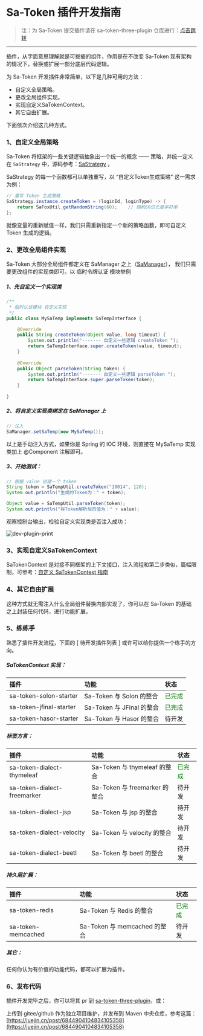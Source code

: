 # Sa-Token 插件开发指南 

> 注：为 Sa-Token 提交插件请在 sa-token-three-plugin 仓库进行：[点击跳转](https://gitee.com/sa-tokens/sa-token-three-plugin)

--- 

插件，从字面意思理解就是可拔插的组件，作用是在不改变 Sa-Token 现有架构的情况下，替换或扩展一部分底层代码逻辑。
					
为 Sa-Token 开发插件非常简单，以下是几种可用的方法：

- 自定义全局策略。
- 更改全局组件实现。
- 实现自定义SaTokenContext。
- 其它自由扩展。

下面依次介绍这几种方式。

### 1、自定义全局策略

Sa-Token 将框架的一些关键逻辑抽象出一个统一的概念 —— 策略，并统一定义在 `SaStrategy` 中，源码参考：[SaStrategy](https://gitee.com/dromara/sa-token/blob/master/sa-token-core/src/main/java/cn/dev33/satoken/strategy/SaStrategy.java) 。

SaStrategy 的每一个函数都可以单独重写，以 “自定义Token生成策略” 这一需求为例：

``` java
// 重写 Token 生成策略 
SaStrategy.instance.createToken = (loginId, loginType) -> {
	return SaFoxUtil.getRandomString(60);    // 随机60位长度字符串
};
```

就像变量的重新赋值一样，我们只需重新指定一个新的策略函数，即可自定义 Token 生成的逻辑。


### 2、更改全局组件实现

Sa-Token 大部分全局组件都定义在 SaManager 之上（[SaManager](https://gitee.com/dromara/sa-token/blob/master/sa-token-core/src/main/java/cn/dev33/satoken/SaManager.java)），
我们只需要更改组件的实现类即可。以 临时令牌认证 模块举例

##### 1、先自定义一个实现类 

``` java
/**
 * 临时认证模块 自定义实现 
 */
public class MySaTemp implements SaTempInterface {

	@Override
	public String createToken(Object value, long timeout) {
		System.out.println("------- 自定义一些逻辑 createToken ");
		return SaTempInterface.super.createToken(value, timeout);
	}
	
	@Override
	public Object parseToken(String token) {
		System.out.println("------- 自定义一些逻辑 parseToken ");
		return SaTempInterface.super.parseToken(token);
	}
	
}
```

##### 2、将自定义实现类绑定在 SaManager 上
``` java
// 注入 
SaManager.setSaTemp(new MySaTemp());
```

以上是手动注入方式，如果你是 Spring 的 IOC 环境，则直接在 MySaTemp 实现类加上 @Component 注解即可。

##### 3、开始测试：

``` java 
// 根据 value 创建一个 token 
String token = SaTempUtil.createToken("10014", 120);
System.out.println("生成的Token为：" + token);

Object value = SaTempUtil.parseToken(token);
System.out.println("将Token解析后的值为：" + value);
```

观察控制台输出，检验自定义实现类是否注入成功：

![dev-plugin-print](https://oss.dev33.cn/sa-token/doc/dev-plugin-print.png)


### 3、实现自定义SaTokenContext
SaTokenContext 是对接不同框架的上下文接口，注入流程和第二步类似，篇幅限制，可参考：[自定义 SaTokenContext 指南](/fun/sa-token-context)


### 4、其它自由扩展
这种方式就无需注入什么全局组件替换内部实现了，你可以在 Sa-Token 的基础之上封装任何代码，进行功能扩展。


### 5、练练手
熟悉了插件开发流程，下面的 [ 待开发插件列表 ] 或许可以给你提供一个练手的方向。

##### SaTokenContext 实现：

| 插件						| 功能						| 状态			|
| :--------					| :--------					| :--------		|
| sa-token-solon-starter	| Sa-Token 与 Solon 的整合	| <font color="green" >已完成</font>		|
| sa-token-jfinal-starter	| Sa-Token 与 JFinal 的整合	| <font color="green" >已完成</font>		|
| sa-token-hasor-starter	| Sa-Token 与 Hasor 的整合	| 待开发			|

##### 标签方言：

| 插件							| 功能							| 状态			|
| :--------						| :--------						| :--------		|
| sa-token-dialect-thymeleaf	| Sa-Token 与 thymeleaf 的整合	| <font color="green" >已完成</font>			|
| sa-token-dialect-freemarker	| Sa-Token 与 freemarker 的整合	| 待开发			|
| sa-token-dialect-jsp			| Sa-Token 与 jsp 的整合			| 待开发			|
| sa-token-dialect-velocity		| Sa-Token 与 velocity 的整合	| 待开发			|
| sa-token-dialect-beetl		| Sa-Token 与 beetl 的整合		| 待开发			|

##### 持久层扩展：

| 插件							| 功能							| 状态			|
| :--------						| :--------						| :--------		|
| sa-token-redis			| Sa-Token 与 Redis 的整合		| <font color="green" >已完成</font>			|
| sa-token-memcached		| Sa-Token 与 memcached 的整合	| 待开发			|

##### 其它：
任何你认为有价值的功能代码，都可以扩展为插件。


### 6、发布代码
插件开发完毕之后，你可以将其 pr 到 [sa-token-three-plugin](https://gitee.com/sa-tokens/sa-token-three-plugin)，或：

上传到 gitee/github 作为独立项目维护，并发布到 Maven 中央仓库，参考这篇：[https://juejin.cn/post/6844904104834105358](https://juejin.cn/post/6844904104834105358)





